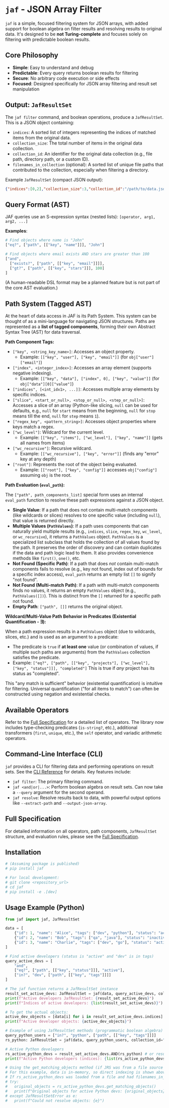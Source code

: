 # `jaf` - JSON Array Filter

`jaf` is a simple, focused filtering system for JSON arrays, with added support for boolean algebra on filter results and resolving results to original data. It's designed to be **not Turing-complete** and focuses solely on filtering with predictable boolean results.

## Core Philosophy

- **Simple**: Easy to understand and debug
- **Predictable**: Every query returns boolean results for filtering
- **Secure**: No arbitrary code execution or side effects
- **Focused**: Designed specifically for JSON array filtering and result set manipulation

## Output: `JafResultSet`

The `jaf filter` command, and boolean operations, produce a `JafResultSet`. This is a JSON object containing:
- `indices`: A sorted list of integers representing the indices of matched items from the original data.
- `collection_size`: The total number of items in the original data collection.
- `collection_id`: An identifier for the original data collection (e.g., file path, directory path, or a custom ID).
- `filenames_in_collection` (optional): A sorted list of unique file paths that contributed to the collection, especially when filtering a directory.

Example `JafResultSet` (compact JSON output):
```json
{"indices":[0,2],"collection_size":3,"collection_id":"/path/to/data.json","filenames_in_collection":["/path/to/data.json"]}
```

## Query Format (AST)

JAF queries use an S-expression syntax (nested lists):
`[operator, arg1, arg2, ...]`

**Examples**:

```python
# Find objects where name is "John"
["eq?", ["path", [["key", "name"]]], "John"]

# Find objects where email exists AND stars are greater than 100
["and", 
  ["exists?", ["path", [["key", "email"]]]], 
  ["gt?", ["path", [["key", "stars"]]], 100]
]
```

(A human-readable DSL format may be a planned feature but is not part of the core AST evaluation.)

## Path System (Tagged AST)

At the heart of data access in JAF is its Path System. This system can be thought of as a mini-language for navigating JSON structures. Paths are represented as a **list of tagged components**, forming their own Abstract Syntax Tree (AST) for data traversal.

**Path Component Tags:**

- `["key", <string_key_name>]`: Accesses an object property.
  - Example: `[["key", "user"], ["key", "email"]]` (for `obj["user"]["email"]`)
- `["index", <integer_index>]`: Accesses an array element (supports negative indexing).
  - Example: `[["key", "data"], ["index", 0], ["key", "value"]]` (for `obj["data"][0]["value"]`)
- `["indices", [<int_idx1>, ...]]`: Accesses multiple array elements by specific indices.
- `["slice", <start_or_null>, <stop_or_null>, <step_or_null>]`: Accesses a slice of an array (Python-like slicing, `null` can be used for defaults, e.g., `null` for `start` means from the beginning, `null` for `stop` means till the end, `null` for `step` means `1`).
- `["regex_key", <pattern_string>]`: Accesses object properties where keys match a regex.
- `["wc_level"]`: Wildcard for the current level.
  - Example: `[["key", "items"], ["wc_level"], ["key", "name"]]` (gets all names from items)
- `["wc_recursive"]`: Recursive wildcard.
  - Example: `[["wc_recursive"], ["key", "error"]]` (finds any "error" key at any depth)
- `["root"]`: Represents the root of the object being evaluated.
  - Example: `[["root"], ["key", "config"]]` accesses `obj["config"]` assuming `obj` is the root.

**Path Evaluation (`eval_path`):**

The `["path", path_components_list]` special form uses an internal `eval_path` function to resolve these path expressions against a JSON object.

- **Single Value**: If a path that does not contain multi-match components (like wildcards or slices) resolves to one specific value (including `null`), that value is returned directly.
- **Multiple Values (`PathValues`)**: If a path uses components that can naturally yield multiple results (e.g., `indices`, `slice`, `regex_key`, `wc_level`, or `wc_recursive`), it returns a `PathValues` object. `PathValues` is a specialized list subclass that holds the collection of all values found by the path. It preserves the order of discovery and can contain duplicates if the data and path logic lead to them. It also provides convenience methods like `first()`, `one()`, etc.
- **Not Found (Specific Path)**: If a path that does *not* contain multi-match components fails to resolve (e.g., key not found, index out of bounds for a specific index access), `eval_path` returns an empty list `[]` to signify "not found".
- **Not Found (Multi-match Path)**: If a path *with* multi-match components finds no values, it returns an empty `PathValues` object (e.g., `PathValues([])`). This is distinct from the `[]` returned for a specific path not found.
- **Empty Path**: `["path", []]` returns the original object.

**Wildcard/Multi-Value Path Behavior in Predicates (Existential Quantification - ∃):**

When a path expression results in a `PathValues` object (due to wildcards, slices, etc.) and is used as an argument to a predicate:

- The predicate is `true` if **at least one** value (or combination of values, if multiple such paths are arguments) from the `PathValues` collection satisfies the predicate.
- Example: `["eq?", ["path", [["key", "projects"], ["wc_level"], ["key", "status"]]], "completed"]`
  This is true if *any* project has its status as "completed".

This "any match is sufficient" behavior (existential quantification) is intuitive for filtering. Universal quantification ("for all items to match") can often be constructed using negation and existential checks.

## Available Operators

Refer to the [Full Specification](specification.md#operator-categories) for a detailed list of operators. The library now includes type-checking predicates (`is-string?`, etc.), additional transformers (`first`, `unique`, etc.), the `self` operator, and variadic arithmetic operators.

## Command-Line Interface (CLI)

`jaf` provides a CLI for filtering data and performing operations on result sets. See the [CLI Reference](cli_reference.md) for details. Key features include:
- `jaf filter`: The primary filtering command.
- `jaf <and|or|...>`: Perform boolean algebra on result sets. Can now take a `--query` argument for the second operand.
- `jaf resolve`: Resolve results back to data, with powerful output options like `--extract-path` and `--output-json-array`.

## Full Specification

For detailed information on all operators, path components, `JafResultSet` structure, and evaluation rules, please see the [Full Specification](specification.md).

## Installation

```bash
# (Assuming package is published)
# pip install jaf

# For local development:
# git clone <repository_url>
# cd jaf
# pip install -e .[dev]
```

## Usage Example (Python)

```python
from jaf import jaf, JafResultSet

data = [
    {"id": 1, "name": "Alice", "tags": ["dev", "python"], "status": "active"},
    {"id": 2, "name": "Bob", "tags": ["qa", "java"], "status": "inactive"},
    {"id": 3, "name": "Charlie", "tags": ["dev", "go"], "status": "active", "extra": {"priority": "high"}}
]

# Find active developers (status is "active" and "dev" is in tags)
query_active_devs = [
    "and",
    ["eq?", ["path", [["key", "status"]]], "active"],
    ["in?", "dev", ["path", [["key", "tags"]]]]
]

# The jaf function returns a JafResultSet instance
result_set_active_devs: JafResultSet = jaf(data, query_active_devs, collection_id="my_data_v1")
print(f"Active developers JafResultSet: {result_set_active_devs}")
print(f"Indices of active developers: {list(result_set_active_devs)}") # Iterate or convert to list

# To get the actual objects:
active_dev_objects = [data[i] for i in result_set_active_devs.indices]
print(f"Active developer objects: {active_dev_objects}")

# Example of using JafResultSet methods (programmatic boolean algebra)
query_python_users = ["in?", "python", ["path", [["key", "tags"]]]]
rs_python: JafResultSet = jaf(data, query_python_users, collection_id="my_data_v1")

# Active Python developers
rs_active_python_devs = result_set_active_devs.AND(rs_python) # or result_set_active_devs & rs_python
print(f"Active Python developers (indices): {list(rs_active_python_devs)}")

# Using the get_matching_objects method (if JRS was from a file source and had metadata)
# For this example, data is in-memory, so direct indexing is shown above.
# If rs_active_python_devs was loaded from a file and had filenames_in_collection:
# try:
#   original_objects = rs_active_python_devs.get_matching_objects()
#   print(f"Original objects for active Python devs: {original_objects}")
# except JafResultSetError as e:
#   print(f"Could not resolve objects: {e}")

```
